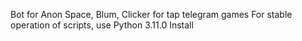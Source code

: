 Bot for Anon Space, Blum, Clicker for tap telegram games
For stable operation of scripts, use Python 3.11.0
Install 
